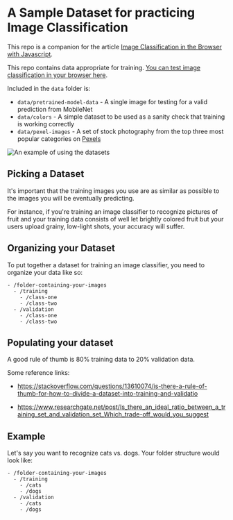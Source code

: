 # A Sample Dataset for practicing Image Classification

This repo is a companion for the article [Image Classification in the Browser with Javascript](https://thekevinscott.com/image-classification-in-javascript).

This repo contains data appropriate for training. [You can test image classification in your browser here](https://thekevinscott.github.io/ml-classifier-ui/).

Included in the `data` folder is:

* `data/pretrained-model-data` - A single image for testing for a valid prediction from MobileNet
* `data/colors` - A simple dataset to be used as a sanity check that training is working correctly
* `data/pexel-images` - A set of stock photography from the top three most popular categories on [Pexels](https://pexels.com)

![An example of using the datasets](ml-classifier-example.gif)

## Picking a Dataset

It's important that the training images you use are as similar as possible to the images you will be eventually predicting.

For instance, if you're training an image classifier to recognize pictures of fruit and your training data consists of well let brightly colored fruit but your users upload grainy, low-light shots, your accuracy will suffer.

## Organizing your Dataset

To put together a dataset for training an image classifier, you need to organize your data like so:

```
- /folder-containing-your-images
  - /training
    - /class-one
    - /class-two
  - /validation
    - /class-one
    - /class-two
```

## Populating your dataset

A good rule of thumb is 80% training data to 20% validation data.

Some reference links:

* https://stackoverflow.com/questions/13610074/is-there-a-rule-of-thumb-for-how-to-divide-a-dataset-into-training-and-validatio

* https://www.researchgate.net/post/Is_there_an_ideal_ratio_between_a_training_set_and_validation_set_Which_trade-off_would_you_suggest

## Example
Let's say you want to recognize cats vs. dogs. Your folder structure would look like:

```
- /folder-containing-your-images
  - /training
    - /cats
    - /dogs
  - /validation
    - /cats
    - /dogs
```

